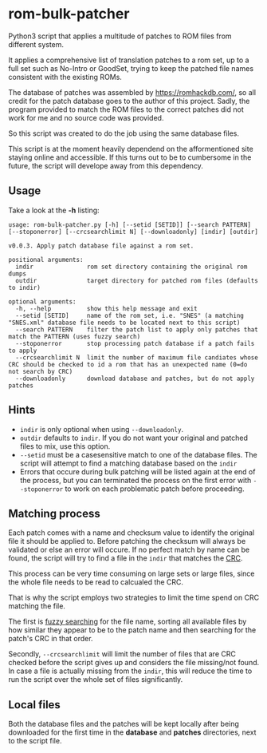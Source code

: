 # rom-bulk-patcher

Python3 script that applies a multitude of patches to ROM files from different system.

It applies a comprehensive list of translation patches to a rom set, up to a full set such as No-Intro or GoodSet, trying to keep the patched file names consistent with the existing ROMs.

The database of patches was assembled by https://romhackdb.com/, so all credit for the patch database goes to the author of this project. Sadly, the program provided to match the ROM files to the correct patches did not work for me and no source code was provided.

So this script was created to do the job using the same database files.

This script is at the moment heavily dependend on the afformentioned site staying online and accessible. If this turns out to be to cumbersome in the future, the script will develope away from this dependency.

## Usage

Take a look at the **-h** listing:

```
usage: rom-bulk-patcher.py [-h] [--setid [SETID]] [--search PATTERN] [--stoponerror] [--crcsearchlimit N] [--downloadonly] [indir] [outdir]

v0.0.3. Apply patch database file against a rom set.

positional arguments:
  indir               rom set directory containing the original rom dumps
  outdir              target directory for patched rom files (defaults to indir)

optional arguments:
  -h, --help          show this help message and exit
  --setid [SETID]     name of the rom set, i.e. "SNES" (a matching "SNES.xml" database file needs to be located next to this script)
  --search PATTERN    filter the patch list to apply only patches that match the PATTERN (uses fuzzy search)
  --stoponerror       stop processing patch database if a patch fails to apply
  --crcsearchlimit N  limit the number of maximum file candiates whose CRC should be checked to id a rom that has an unexpected name (0=do not search by CRC)
  --downloadonly      download database and patches, but do not apply patches
```

## Hints

- `indir` is only optional when using `--downloadonly`.
- `outdir` defaults to `indir`. If you do not want your original and patched files to mix, use this option.
- `--setid` must be a casesensitive match to one of the database files. The script will attempt to find a matching database based on the `indir` 
- Errors that occure during bulk patching will be listed again at the end of the process, but you can terminated the process on the first error with `--stoponerror` to work on each problematic patch before proceeding.

## Matching process

Each patch comes with a name and checksum value to identify the original file it should be applied to. Before patching the checksum will always be validated or else an error will occure. If no perfect match by name can be found, the script will try to find a file in the `indir` that matches the [CRC](https://en.wikipedia.org/wiki/Cyclic_redundancy_check).

This process can be very time consuming on large sets or large files, since the whole file needs to be read to calcualed the CRC.

That is why the script employs two strategies to limit the time spend on CRC matching the file.

The first is [fuzzy searching](https://en.wikipedia.org/wiki/Approximate_string_matching) for the file name, sorting all available files by how similar they appear to be to the patch name and then searching for the patch's CRC in that order.

Secondly, `--crcsearchlimit` will limit the number of files that are CRC checked before the script gives up and considers the file missing/not found. In case a file is actually missing from the `indir`, this will reduce the time to run the script over the whole set of files significantly.

## Local files

Both the database files and the patches will be kept locally after being downloaded for the first time in the **database** and **patches** directories, next to the script file.


